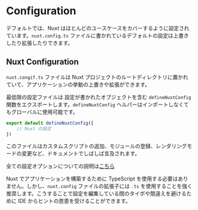 # Configuration
デフォルトでは、Nuxt はほとんどのユースケースをカバーするように設定されています。`nuxt.config.ts` ファイルに書かれているデフォルトの設定は上書きしたり拡張したりできます。

## Nuxt Configuration
`nuxt.congif.ts` ファイルは Nuxt プロジェクトのルートディレクトリに置かれていて、アプリケーションの挙動の上書きや拡張ができます。

最低限の設定ファイルは 設定が書かれたオブジェクトを含む `defineNuxtConfig` 関数をエクスポートします。`defineNuxtConfig` ヘルパーはインポートしなくてもグローバルに使用可能です。
```ts
export default defineNuxtConfig({
    // Nuxt の設定
})
```
このファイルはカスタムスクリプトの追加、モジュールの登録、レンダリングモードの変更など、ドキュメントでしばしば言及されます。

全ての設定オプションについての説明は[こちら](https://nuxt.com/docs/api/configuration/nuxt-config)

Nuxt でアプリケーションを構築するために TypeScript を使用する必要はありません。しかし、`nuxt.config` ファイルの拡張子には `.ts` を使用することを強く推奨します。こうすることで設定を編集している間のタイポや間違えを避けるために IDE からヒントの恩恵を受けることができます。
